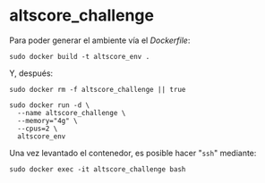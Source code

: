 # altscore_challenge

Para poder generar el ambiente vía el _Dockerfile_:
```console
sudo docker build -t altscore_env .
```

Y, después:
```console
sudo docker rm -f altscore_challenge || true

sudo docker run -d \
  --name altscore_challenge \
  --memory="4g" \
  --cpus=2 \
  altscore_env 
```

Una vez levantado el contenedor, es posible hacer "`ssh`" mediante:
```console
sudo docker exec -it altscore_challenge bash
```
